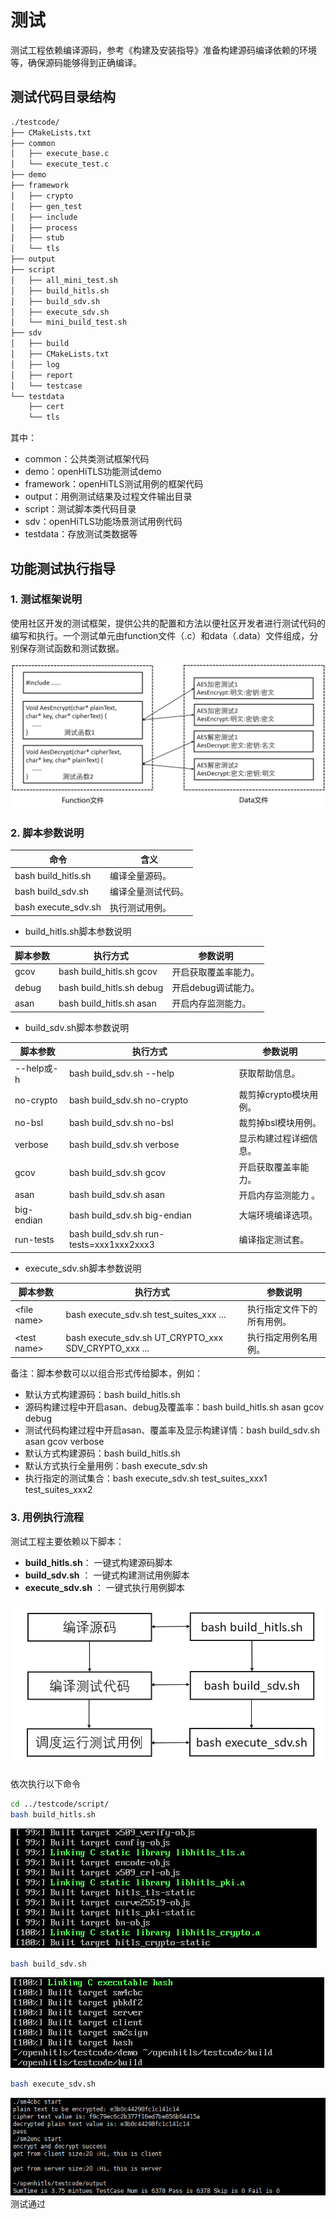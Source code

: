 # 测试
测试工程依赖编译源码，参考《构建及安装指导》准备构建源码编译依赖的环境等，确保源码能够得到正确编译。
## 测试代码目录结构
```sh
./testcode/
├── CMakeLists.txt
├── common
│   ├── execute_base.c
│   └── execute_test.c
├── demo
├── framework
│   ├── crypto
│   ├── gen_test
│   ├── include
│   ├── process
│   ├── stub
│   └── tls
├── output
├── script
│   ├── all_mini_test.sh
│   ├── build_hitls.sh
│   ├── build_sdv.sh
│   ├── execute_sdv.sh
│   └── mini_build_test.sh
├── sdv
│   ├── build
│   ├── CMakeLists.txt
│   ├── log
│   ├── report
│   └── testcase
└── testdata
    ├── cert
    └── tls
```

其中：

+ common：公共类测试框架代码
+ demo：openHiTLS功能测试demo
+ framework：openHiTLS测试用例的框架代码
+ output：用例测试结果及过程文件输出目录
+ script：测试脚本类代码目录
+ sdv：openHiTLS功能场景测试用例代码
+ testdata：存放测试类数据等

## 功能测试执行指导
### 1. 测试框架说明
使用社区开发的测试框架，提供公共的配置和方法以便社区开发者进行测试代码的编写和执行。一个测试单元由function文件（.c）和data（.data）文件组成，分别保存测试函数和测试数据。

![](../.vuepress/public/测试框架.jpg)

### 2. 脚本参数说明
| **命令** | **含义** |
| --- | --- |
| bash build_hitls.sh | 编译全量源码。 |
| bash build_sdv.sh | 编译全量测试代码。 |
| bash execute_sdv.sh | 执行测试用例。 |


+ build_hitls.sh脚本参数说明

| **脚本参数** | **执行方式** | **参数说明** |
| --- | --- | --- |
| gcov | bash build_hitls.sh gcov | 开启获取覆盖率能力。 |
| debug | bash build_hitls.sh debug | 开启debug调试能力。 |
| asan | bash build_hitls.sh asan | 开启内存监测能力。 |


+ build_sdv.sh脚本参数说明

| **脚本参数** | **执行方式** | **参数说明** |
| --- | --- | --- |
| --help或-h | bash build_sdv.sh --help | 获取帮助信息。 |
| no-crypto | bash build_sdv.sh no-crypto | 裁剪掉crypto模块用例。 |
| no-bsl | bash build_sdv.sh no-bsl | 裁剪掉bsl模块用例。 |
| verbose | bash build_sdv.sh verbose | 显示构建过程详细信息。 |
| gcov | bash build_sdv.sh gcov | 开启获取覆盖率能力。 |
| asan | bash build_sdv.sh asan | 开启内存监测能力 。 |
| big-endian | bash build_sdv.sh big-endian | 大端环境编译选项。 |
| run-tests | bash build_sdv.sh run-tests=xxx1xxx2xxx3 | 编译指定测试套。 |


+ execute_sdv.sh脚本参数说明

| **脚本参数** | **执行方式** | **参数说明** |
| --- | --- | --- |
| \<file name> | bash execute_sdv.sh test_suites_xxx ... | 执行指定文件下的所有用例。 |
| \<test name> | bash execute_sdv.sh UT_CRYPTO_xxx SDV_CRYPTO_xxx ... | 执行指定用例名用例。 |


备注：脚本参数可以以组合形式传给脚本，例如：

+ 默认方式构建源码：bash build_hitls.sh
+ 源码构建过程中开启asan、debug及覆盖率：bash build_hitls.sh asan gcov debug
+ 测试代码构建过程中开启asan、覆盖率及显示构建详情：bash build_sdv.sh asan gcov verbose
+ 默认方式构建源码：bash build_hitls.sh
+ 默认方式执行全量用例：bash execute_sdv.sh
+ 执行指定的测试集合：bash execute_sdv.sh test_suites_xxx1 test_suites_xxx2

### 3. 用例执行流程
测试工程主要依赖以下脚本：

+ **build_hitls.sh**： 一键式构建源码脚本
+ **build_sdv.sh** ： 一键式构建测试用例脚本
+ **execute_sdv.sh** ： 一键式执行用例脚本 

![](../.vuepress/public/测试脚本流程.jpg)

依次执行以下命令
```sh
cd ../testcode/script/
bash build_hitls.sh
```

![](../.vuepress/public/build_hitls.png)
```sh
bash build_sdv.sh
```

![](../.vuepress/public/build_sdv.png)

```sh
bash execute_sdv.sh
```

![](../.vuepress/public/execute_sdv.png)
测试通过